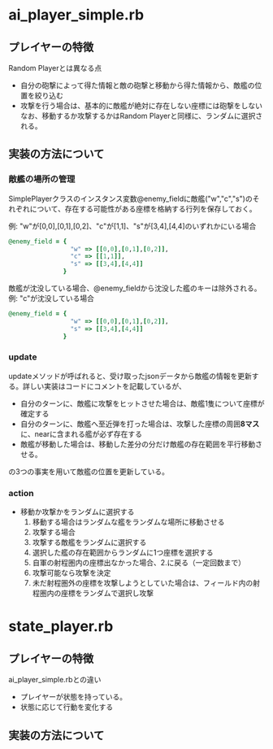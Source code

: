 # ai_player_simple.rb

## プレイヤーの特徴
Random Playerとは異なる点
- 自分の砲撃によって得た情報と敵の砲撃と移動から得た情報から、敵艦の位置を絞り込む
- 攻撃を行う場合は、基本的に敵艦が絶対に存在しない座標には砲撃をしない
なお、移動するか攻撃するかはRandom Playerと同様に、ランダムに選択される。

## 実装の方法について

### 敵艦の場所の管理
SimplePlayerクラスのインスタンス変数@enemy_fieldに敵艦("w","c","s")のそれぞれについて、存在する可能性がある座標を格納する行列を保存しておく。

例: 
"w"が[0,0],[0,1],[0,2]、"c"が[1,1]、"s"が[3,4],[4,4]のいずれかにいる場合
```ruby
@enemy_field = {
                 "w" => [[0,0],[0,1],[0,2]],
                 "c" => [[1,1]],
                 "s" => [[3,4],[4,4]]
               }
```
敵艦が沈没している場合、@enemy_fieldから沈没した艦のキーは除外される。
例: 
"c"が沈没している場合
```ruby
@enemy_field = {
                 "w" => [[0,0],[0,1],[0,2]],
                 "s" => [[3,4],[4,4]]
               }
```

### update
updateメソッドが呼ばれると、受け取ったjsonデータから敵艦の情報を更新する。詳しい実装はコードにコメントを記載しているが、

- 自分のターンに、敵艦に攻撃をヒットさせた場合は、敵艦1隻について座標が確定する
- 自分のターンに、敵艦へ至近弾を打った場合は、攻撃した座標の周囲**8マス**に、nearに含まれる艦が必ず存在する
- 敵艦が移動した場合は、移動した差分の分だけ敵艦の存在範囲を平行移動させる。

の3つの事実を用いて敵艦の位置を更新している。

### action
- 移動か攻撃かをランダムに選択する
  1. 移動する場合はランダムな艦をランダムな場所に移動させる
  2. 攻撃する場合
    1. 攻撃する敵艦をランダムに選択する
    2. 選択した艦の存在範囲からランダムに1つ座標を選択する
    3. 自軍の射程圏内の座標出なかった場合、2.に戻る（一定回数まで）
    4. 攻撃可能なら攻撃を決定
    5. 未だ射程圏外の座標を攻撃しようとしていた場合は、フィールド内の射程圏内の座標をランダムで選択し攻撃

# state_player.rb

## プレイヤーの特徴
ai_player_simple.rbとの違い

- プレイヤーが状態を持っている。
- 状態に応じて行動を変化する

## 実装の方法について